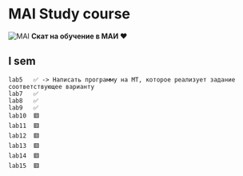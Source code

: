 # MAI Study course
![MAI](https://upload.wikimedia.org/wikipedia/ru/f/f0/Emblem_of_Moscow_Aviation_Institute.svg)
**Скат на обучение в МАИ ♥️**
## I sem
```
lab5   ✅ -> Написать программу на МТ, которое реализует задание соответствующее варианту
lab7   ✅
lab8   ✅
lab9   ✅
lab10  🟥
lab11  🟥
lab12  🟥
lab13  🟥
lab14  🟥
lab15  🟥
```
